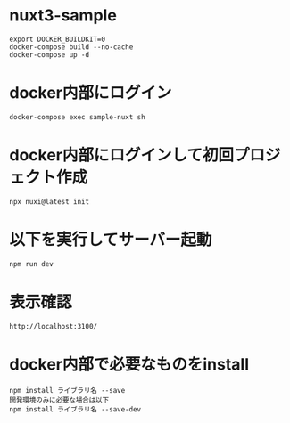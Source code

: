 # nuxt3-sample

```
export DOCKER_BUILDKIT=0
docker-compose build --no-cache
docker-compose up -d
```

# docker内部にログイン
```
docker-compose exec sample-nuxt sh
```

# docker内部にログインして初回プロジェクト作成
```
npx nuxi@latest init
```

# 以下を実行してサーバー起動
```
npm run dev
```

# 表示確認
```
http://localhost:3100/
```

# docker内部で必要なものをinstall
```
npm install ライブラリ名 --save
開発環境のみに必要な場合は以下
npm install ライブラリ名 --save-dev
```
